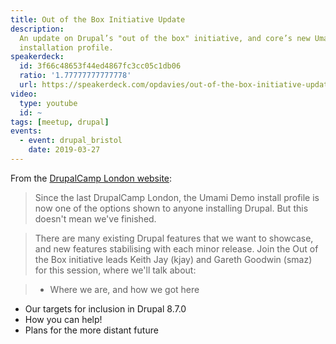 ```yaml
---
title: Out of the Box Initiative Update
description:
  An update on Drupal’s "out of the box" initiative, and core’s new Umami
  installation profile.
speakerdeck:
  id: 3f66c48653f44ed4867fc3cc05c1db06
  ratio: '1.77777777777778'
  url: https://speakerdeck.com/opdavies/out-of-the-box-initiative-update
video:
  type: youtube
  id: ~
tags: [meetup, drupal]
events:
  - event: drupal_bristol
    date: 2019-03-27
---
```


From the
[DrupalCamp London website](https://drupalcamp.london/session/out-box-initiative-update):

> Since the last DrupalCamp London, the Umami Demo install profile is now one of
> the options shown to anyone installing Drupal. But this doesn't mean we've
> finished.

> There are many existing Drupal features that we want to showcase, and new
> features stabilising with each minor release. Join the Out of the Box
> initiative leads Keith Jay (kjay) and Gareth Goodwin (smaz) for this session,
> where we'll talk about:

> - Where we are, and how we got here

- Our targets for inclusion in Drupal 8.7.0
- How you can help!
- Plans for the more distant future
